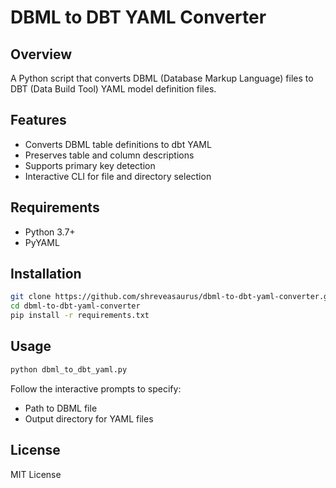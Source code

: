 # DBML to DBT YAML Converter

## Overview

A Python script that converts DBML (Database Markup Language) files to DBT (Data Build Tool) YAML model definition files.

## Features

- Converts DBML table definitions to dbt YAML
- Preserves table and column descriptions
- Supports primary key detection
- Interactive CLI for file and directory selection

## Requirements

- Python 3.7+
- PyYAML

## Installation

```bash
git clone https://github.com/shreveasaurus/dbml-to-dbt-yaml-converter.git
cd dbml-to-dbt-yaml-converter
pip install -r requirements.txt
```

## Usage

```bash
python dbml_to_dbt_yaml.py
```

Follow the interactive prompts to specify:
- Path to DBML file
- Output directory for YAML files

## License

MIT License
